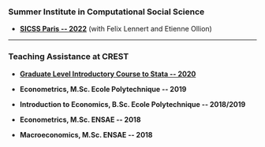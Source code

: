 ### Summer Institute in Computational Social Science

- [**SICSS Paris -- 2022**](https://github.com/fellennert/sicss-paris-2022) (with Felix Lennert and Etienne Ollion) 

---

### Teaching Assistance at CREST

- [**Graduate Level Introductory Course to Stata -- 2020**](https://gitlab.com/germain.gauthier/code-for-econometrics-101/-/blob/master/poly.md) 

- **Econometrics, M.Sc. Ecole Polytechnique -- 2019**

- **Introduction to Economics, B.Sc. Ecole Polytechnique -- 2018/2019**

- **Econometrics, M.Sc. ENSAE -- 2018**

- **Macroeconomics, M.Sc. ENSAE -- 2018**

